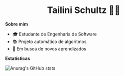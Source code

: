 <h1 align="center">Tailini Schultz 👩‍💻</h1>


**Sobre mim**

- 🎓 Estudante de Engenharia de Software
- 📚 Projeto automático de algoritmos
- 🚀 Em busca de novos aprendizados

**Estatísticas**
<div align="">
  <img src="https://github-readme-stats.vercel.app/api?username=tailinischultz&show_icons=true&theme=radical" alt="Anurag's GitHub stats" />
</div>
